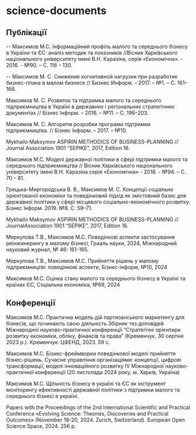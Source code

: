 # science-documents
## Публікації
-- Максимов М.С. Інформаційний профіль малого та середнього бізнесу в України та ЄС: аналіз методик та показників //Вісник Харківського національного університету імені В.Н. Каразіна, серія «Економічна». -  2016. - №90. – С. 116 – 130.

-- Максимов М. С. Снижение когнитивной нагрузки при разработке бизнес-плана в малом бизнесе // Бизнес Информ. – 2017. – №1. – C. 161–166.

Максимов М. С. Розвиток та підтримка малого та середнього підприємництва в Україні в державних і регіональних стратегічних документах // Бізнес Інформ. – 2016. – №11. – C. 196–203.

Максимов М. С. Алгоритм розробки програми підтримки підприємництва. // Бізнес Інформ. – 2017. – №10.

Mykhailo Maksymov ASPIRIN METHODICS OF BUSINESS-PLANNING  // Journal Association 1901 “SEPIKE”, 2017, Edition 16.   

Максимов М.С. Моделі державної політики в сфері підтримки малого та середнього підприємництва // Вісник Харківського національного
університету імені В.Н. Каразіна серія «Економічна» - 2018. - №94. – С. 70 – 81.

Грецька-Миргородська В. В., Максимов М. С. Концепції соціально орієнтованої економіки та поведінковий підхід як змістовний
базис для державної політики у сфері місцевого соціально-економічного розвитку. Бізнес Інформ. 2019. №8. C. 59–71.


Mykhailo Maksymov ASPIRIN METHODICS OF BUSINESS-PLANNING  // JournalAssociation 1901 “SEPIKE”, 2017, Edition 16.

Меркулова Т.В., Максимов М.С. Поведінкові аспекти застосування реінжинерингу в малому бізнесі, Грааль науки, 2024, Міжнародний науковий журнал, № 46: 161-165.

Меркулова Т.В., Максимов М.С. Прийняття рішень у малому підприємництві: поведінкові аспекти, Бізнес-інформ, №10, 2024

Максимов М.С. Оцінка стану малого та середнього бізнесу в Україні та країнах ЄС, Соціальна економіка, №68, 2024

## Конференції
Максимов М.С. Практична модель дій партизанського маркетингу для
бізнесів, що починають свою діяльність 
Збірник тез доповідей Міжнародної науково-практичної конференції
“Стратегічні орієнтири розвитку економіки, обліку, фінансів та права”
(Кременчук, 30 серпня 2023 р.). Кременчук: ЦФЕНД, 2023. 59 с.



Максимов М.С. Бізнес-фреймворки поведінкової моделі прийняття бізнес-рішень.  Сучасне управління організаціями: концепції, цифрові трансформації, моделі інноваційного розвитку ІV Міжнародної науково-практичної конференції (20 листопада 2024 року, м. Харків, Україна)


Максимов М.С. Щільність бізнесу в україні та ЄС як інструмент моніторингу ефективності
державної політики з підтримки малого та середнього бізнесі в україні.

Papers with the Proceedings of the 2nd International Scientific 
and Practical Conference «Evolving Science: Theories, Discoveries and Practical 
Outcomes» (November 18-20, 2024. Zurich, Switzerland). European Open Science 
Space, 2024. 256 p.
